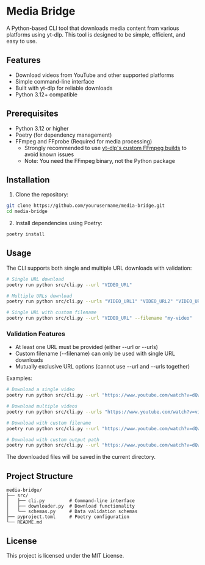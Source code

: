 # Media Bridge

A Python-based CLI tool that downloads media content from various platforms using yt-dlp. This tool is designed to be simple, efficient, and easy to use.

## Features

- Download videos from YouTube and other supported platforms
- Simple command-line interface
- Built with yt-dlp for reliable downloads
- Python 3.12+ compatible

## Prerequisites

- Python 3.12 or higher
- Poetry (for dependency management)
- FFmpeg and FFprobe (Required for media processing)
  - Strongly recommended to use [yt-dlp's custom FFmpeg builds](https://github.com/yt-dlp/FFmpeg-Builds#ffmpeg-builds) to avoid known issues
  - Note: You need the FFmpeg binary, not the Python package

## Installation

1. Clone the repository:
```bash
git clone https://github.com/yourusername/media-bridge.git
cd media-bridge
```

2. Install dependencies using Poetry:
```bash
poetry install
```

## Usage

The CLI supports both single and multiple URL downloads with validation:

```bash
# Single URL download
poetry run python src/cli.py --url "VIDEO_URL"

# Multiple URLs download
poetry run python src/cli.py --urls "VIDEO_URL1" "VIDEO_URL2" "VIDEO_URL3"

# Single URL with custom filename
poetry run python src/cli.py --url "VIDEO_URL" --filename "my-video"
```

### Validation Features

- At least one URL must be provided (either --url or --urls)
- Custom filename (--filename) can only be used with single URL downloads
- Mutually exclusive URL options (cannot use --url and --urls together)

Examples:

```bash
# Download a single video
poetry run python src/cli.py --url "https://www.youtube.com/watch?v=dQw4w9WgXcQ"

# Download multiple videos
poetry run python src/cli.py --urls "https://www.youtube.com/watch?v=video1" "https://www.youtube.com/watch?v=video2"

# Download with custom filename
poetry run python src/cli.py --url "https://www.youtube.com/watch?v=dQw4w9WgXcQ" --filename "rick-roll"

# Download with custom output path
poetry run python src/cli.py --url "https://www.youtube.com/watch?v=dQw4w9WgXcQ" --output "path/to/save"
```

The downloaded files will be saved in the current directory.

## Project Structure

```
media-bridge/
├── src/
│   ├── cli.py         # Command-line interface
│   ├── downloader.py  # Download functionality
│   └── schemas.py     # Data validation schemas
├── pyproject.toml     # Poetry configuration
└── README.md
```

## License

This project is licensed under the MIT License.
